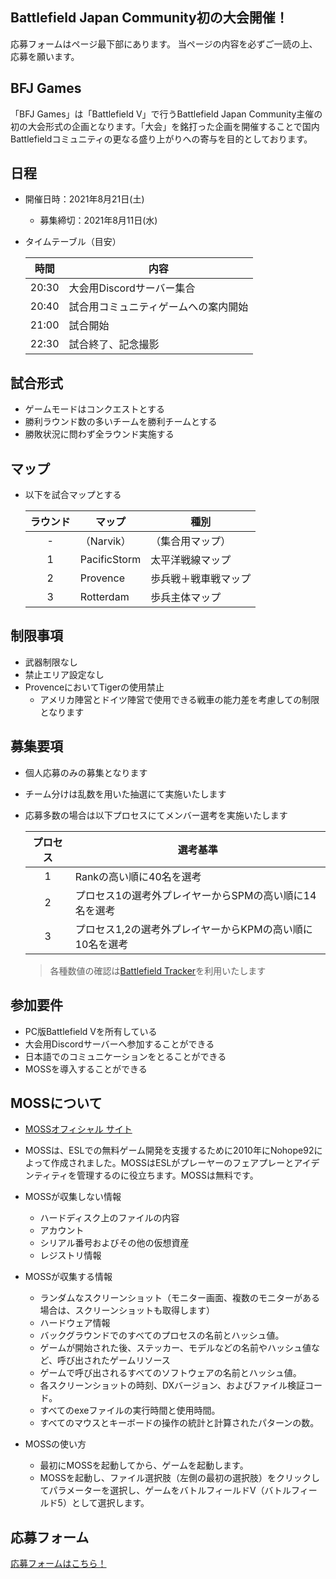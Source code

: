 ## Battlefield Japan Community初の大会開催！
応募フォームはページ最下部にあります。
当ページの内容を必ずご一読の上、応募を願います。

## BFJ Games
「BFJ Games」は「Battlefield V」で行うBattlefield Japan Community主催の初の大会形式の企画となります。「大会」を銘打った企画を開催することで国内Battlefieldコミュニティの更なる盛り上がりへの寄与を目的としております。

## 日程
- 開催日時：2021年8月21日(土)
    - 募集締切：2021年8月11日(水)
- タイムテーブル（目安）

  | 時間 | 内容 |
  	| :----: | ---- |
  |20:30|大会用Discordサーバー集合|
  |20:40|試合用コミュニティゲームへの案内開始|
  |21:00|試合開始|
  |22:30|試合終了、記念撮影|

## 試合形式
- ゲームモードはコンクエストとする
- 勝利ラウンド数の多いチームを勝利チームとする
- 勝敗状況に問わず全ラウンド実施する

## マップ
- 以下を試合マップとする

  |ラウンド|マップ|種別|
  	| :----: | ---- | ---- |
  |-|（Narvik）|（集合用マップ）|
  |1|PacificStorm|太平洋戦線マップ|
  |2|Provence|歩兵戦＋戦車戦マップ|
  |3|Rotterdam|歩兵主体マップ|

## 制限事項
- 武器制限なし
- 禁止エリア設定なし
- ProvenceにおいてTigerの使用禁止
    - アメリカ陣営とドイツ陣営で使用できる戦車の能力差を考慮しての制限となります

## 募集要項
- 個人応募のみの募集となります
- チーム分けは乱数を用いた抽選にて実施いたします
- 応募多数の場合は以下プロセスにてメンバー選考を実施いたします

  |プロセス|選考基準|
  	| :----: | ---- |
  |1|Rankの高い順に40名を選考|
  |2|プロセス1の選考外プレイヤーからSPMの高い順に14名を選考|
  |3|プロセス1,2の選考外プレイヤーからKPMの高い順に10名を選考|

  > 各種数値の確認は[Battlefield Tracker](https://battlefieldtracker.com/bfv/)を利用いたします

## 参加要件
- PC版Battlefield Vを所有している
- 大会用Discordサーバーへ参加することができる
- 日本語でのコミュニケーションをとることができる
- MOSSを導入することができる

## MOSSについて
- [MOSSオフィシャル サイト](https://nohope.eu)
- MOSSは、ESLでの無料ゲーム開発を支援するために2010年にNohope92によって作成されました。MOSSはESLがプレーヤーのフェアプレーとアイデンティティを管理するのに役立ちます。MOSSは無料です。
- MOSSが収集しない情報
    - ハードディスク上のファイルの内容
    - アカウント
    - シリアル番号およびその他の仮想資産
    - レジストリ情報

- MOSSが収集する情報
    - ランダムなスクリーンショット（モニター画面、複数のモニターがある場合は、スクリーンショットも取得します）
    - ハードウェア情報
    - バックグラウンドでのすべてのプロセスの名前とハッシュ値。
    - ゲームが開始された後、ステッカー、モデルなどの名前やハッシュ値など、呼び出されたゲームリソース
    - ゲームで呼び出されるすべてのソフトウェアの名前とハッシュ値。
    - 各スクリーンショットの時刻、DXバージョン、およびファイル検証コード。
    - すべてのexeファイルの実行時間と使用時間。
    - すべてのマウスとキーボードの操作の統計と計算されたパターンの数。

- MOSSの使い方
    - 最初にMOSSを起動してから、ゲームを起動します。
    - MOSSを起動し、ファイル選択肢（左側の最初の選択肢）をクリックしてパラメーターを選択し、ゲームをバトルフィールドV（バトルフィールド5）として選択します。

## 応募フォーム
[応募フォームはこちら！](https://docs.google.com/forms/d/e/1FAIpQLSc_mlMdYRW-7riQ7cyyM124nCj2pyAqWvxq3pjIS0ZI7dPYRQ/viewform)	
